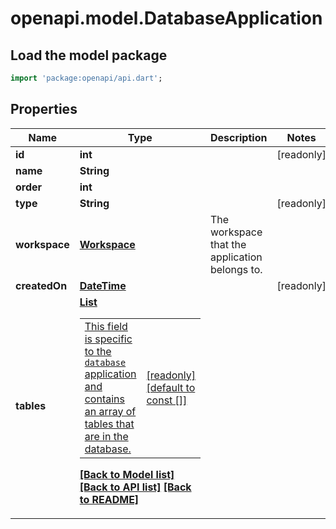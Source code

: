 # openapi.model.DatabaseApplication

## Load the model package
```dart
import 'package:openapi/api.dart';
```

## Properties
Name | Type | Description | Notes
------------ | ------------- | ------------- | -------------
**id** | **int** |  | [readonly] 
**name** | **String** |  | 
**order** | **int** |  | 
**type** | **String** |  | [readonly] 
**workspace** | [**Workspace**](Workspace.md) | The workspace that the application belongs to. | 
**createdOn** | [**DateTime**](DateTime.md) |  | [readonly] 
**tables** | [**List<Table>**](Table.md) | This field is specific to the `database` application and contains an array of tables that are in the database. | [readonly] [default to const []]

[[Back to Model list]](../README.md#documentation-for-models) [[Back to API list]](../README.md#documentation-for-api-endpoints) [[Back to README]](../README.md)


